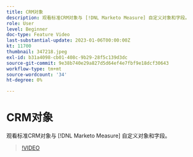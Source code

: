 ```yaml
---
title: CRM对象
description: 观看标准CRM对象与 [!DNL Marketo Measure] 自定义对象和字段。
role: User
level: Beginner
doc-type: Feature Video
last-substantial-update: 2023-01-06T00:00:00Z
kt: 11700
thumbnail: 347218.jpeg
exl-id: b31a4098-cb01-408c-9b29-28f5c139d3dc
source-git-commit: 9e38b740e29a827d5d64ef4e7fbf9e18dcf30643
workflow-type: tm+mt
source-wordcount: '34'
ht-degree: 0%

---
```


# CRM对象

观看标准CRM对象与 [!DNL Marketo Measure] 自定义对象和字段。

>[!VIDEO](https://video.tv.adobe.com/v/347218/?quality=12&learn=on)
